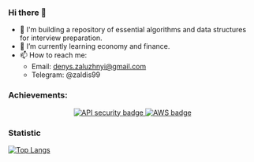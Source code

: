 ### Hi there 👋

- 🔭 I'm building a repository of essential algorithms and data structures for interview preparation.
- 🌱 I’m currently learning economy and finance.
- 📫 How to reach me: 
    - Email: denys.zaluzhnyi@gmail.com
    - Telegram: @zaldis99

### Achievements:
<p align="center">
  <a href="https://www.credly.com/badges/4b2b1255-150d-44a4-b577-422443e9c580/public_url">
    <img src="https://images.credly.com/size/220x220/images/4f17161c-0357-416f-8507-04f4517b1c2f/image.png" alt="API security badge" />
  </a>

  <a href="https://www.credly.com/badges/5ea2bf20-34e3-4311-9635-fd7961af3f4b/public_url">
    <img src="https://images.credly.com/size/220x220/images/0e284c3f-5164-4b21-8660-0d84737941bc/image.png" alt="AWS badge" />
  </a>
</p>


### Statistic
[![Top Langs](https://github-readme-stats.vercel.app/api/top-langs/?username=zaldis)](https://github.com/anuraghazra/github-readme-stats)


<!--
**zaldis/zaldis** is a ✨ _special_ ✨ repository because its `README.md` (this file) appears on your GitHub profile.

Here are some ideas to get you started:

- 🔭 I’m currently working on ...
- 🌱 I’m currently learning ...
- 👯 I’m looking to collaborate on ...
- 🤔 I’m looking for help with ...
- 💬 Ask me about ...
- 📫 How to reach me: ...
- 😄 Pronouns: ...
- ⚡ Fun fact: ...
-->
